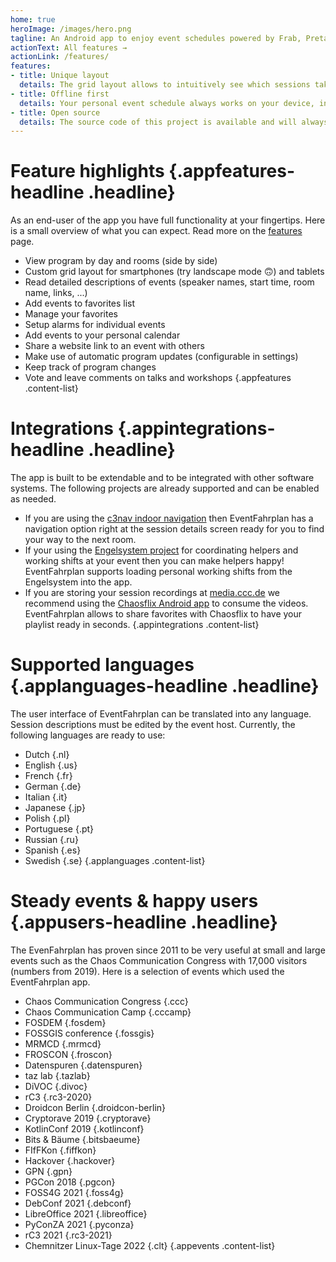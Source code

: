 ```yaml
---
home: true
heroImage: /images/hero.png
tagline: An Android app to enjoy event schedules powered by Frab, Pretalx or Wafer.
actionText: All features →
actionLink: /features/
features:
- title: Unique layout
  details: The grid layout allows to intuitively see which sessions take place in parallel or overlap.
- title: Offline first
  details: Your personal event schedule always works on your device, independent of your connectivity status.
- title: Open source
  details: The source code of this project is available and will always be accessible for you in the future.
---
```


# Feature highlights {.appfeatures-headline .headline}
As an end-user of the app you have full functionality at your fingertips. Here is a small overview of what you can expect. Read more on the [features](features) page.
* View program by day and rooms (side by side)
* Custom grid layout for smartphones (try landscape mode 🙃) and tablets
* Read detailed descriptions of events (speaker names, start time, room name, links, ...)
* Add events to favorites list
* Manage your favorites
* Setup alarms for individual events
* Add events to your personal calendar
* Share a website link to an event with others
* Make use of automatic program updates (configurable in settings)
* Keep track of program changes
* Vote and leave comments on talks and workshops
{.appfeatures .content-list}

# Integrations {.appintegrations-headline .headline}
The app is built to be extendable and to be integrated with other software systems. The following projects are already supported and can be enabled as needed.
* If you are using the [c3nav indoor navigation](https://c3nav.de) then EventFahrplan has a navigation option right at the session details screen ready for you to find your way to the next room.
* If your using the [Engelsystem project](https://engelsystem.de) for coordinating helpers and working shifts at your event then you can make helpers happy! EventFahrplan supports loading personal working shifts from the Engelsystem into the app.
* If you are storing your session recordings at [media.ccc.de](http://media.ccc.de) we recommend using the [Chaosflix Android app](https://github.com/NiciDieNase/chaosflix) to consume the videos. EventFahrplan allows to share favorites with Chaosflix to have your playlist ready in seconds.
{.appintegrations .content-list}

# Supported languages {.applanguages-headline .headline}
The user interface of EventFahrplan can be translated into any language. Session descriptions must be edited by the event host. Currently, the following languages are ready to use:
* Dutch {.nl}
* English {.us}
* French {.fr}
* German {.de}
* Italian {.it}
* Japanese {.jp}
* Polish {.pl}
* Portuguese {.pt}
* Russian {.ru}
* Spanish {.es}
* Swedish {.se}
{.applanguages .content-list}

# Steady events & happy users {.appusers-headline .headline}
The EvenFahrplan has proven since 2011 to be very useful at small and large events such as the Chaos Communication Congress with 17,000 visitors (numbers from 2019). Here is a selection of events which used the EventFahrplan app.
* Chaos Communication Congress {.ccc}
* Chaos Communication Camp {.cccamp}
* FOSDEM {.fosdem}
* FOSSGIS conference {.fossgis}
* MRMCD {.mrmcd}
* FROSCON {.froscon}
* Datenspuren {.datenspuren}
* taz lab {.tazlab}
* DiVOC {.divoc}
* rC3 {.rc3-2020}
* Droidcon Berlin {.droidcon-berlin}
* Cryptorave 2019 {.cryptorave}
* KotlinConf 2019 {.kotlinconf}
* Bits & Bäume {.bitsbaeume}
* FIfFKon {.fiffkon}
* Hackover {.hackover}
* GPN {.gpn}
* PGCon 2018 {.pgcon}
* FOSS4G 2021 {.foss4g}
* DebConf 2021 {.debconf}
* LibreOffice 2021 {.libreoffice}
* PyConZA 2021 {.pyconza}
* rC3 2021 {.rc3-2021}
* Chemnitzer Linux-Tage 2022 {.clt}
{.appevents .content-list}

<CommonFooter />

